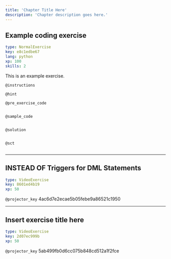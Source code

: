 ```yaml
---
title: 'Chapter Title Here'
description: 'Chapter description goes here.'
---
```


## Example coding exercise

```yaml
type: NormalExercise
key: e8c1edbe67
lang: python
xp: 100
skills: 2
```

This is an example exercise.

`@instructions`


`@hint`


`@pre_exercise_code`
```{python}

```

`@sample_code`
```{python}

```

`@solution`
```{python}

```

`@sct`
```{python}

```

---

## INSTEAD OF Triggers for DML Statements

```yaml
type: VideoExercise
key: 8601ed4b19
xp: 50
```

`@projector_key`
4ac6d7e2ecae5b05febe9a86521c1950

---

## Insert exercise title here

```yaml
type: VideoExercise
key: 2d07ec999b
xp: 50
```

`@projector_key`
5ab499fb0d6cc075b848cd512a1f2fce
